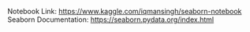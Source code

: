 Notebook Link: https://www.kaggle.com/iqmansingh/seaborn-notebook
Seaborn Documentation: https://seaborn.pydata.org/index.html
